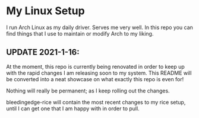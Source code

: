 

# My Linux Setup
I run Arch Linux as my daily driver. Serves me very well. In this repo you can find things that I use to maintain or modify Arch to my liking.

## UPDATE 2021-1-16:
At the moment, this repo is currently being renovated in order to keep up with the rapid changes I am releasing soon to my system.
This README will be converted into a neat showcase on what exactly this repo is even for!

Nothing will really be permanent; as I keep rolling out the changes.

bleedingedge-rice will contain the most recent changes to my rice setup, until I can get one that I am happy with in order to pull.

